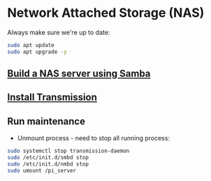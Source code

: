 # Network Attached Storage (NAS)

Always make sure we're up to date:

```bash
sudo apt update
sudo apt upgrade -y
```

## [Build a NAS server using Samba](https://github.com/gmihaila/raspberry_projects/blob/master/nas/samba.md)

## [Install Transmission](https://github.com/gmihaila/raspberry_projects/blob/master/nas/transmission.md)

## Run maintenance

* Unmount process - need to stop all running process:

```bash
sudo systemctl stop transmission-daemon
sudo /etc/init.d/smbd stop
sudo /etc/init.d/nmbd stop
sudo umount /pi_server
```

